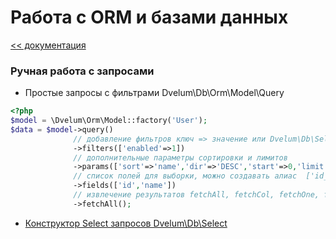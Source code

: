 Работа с ORM и базами данных
===
[<< документация](readme.md)


### Ручная работа с запросами

* Простые запросы с фильтрами Dvelum\Db\Orm\Model\Query
```php
<?php
$model = \Dvelum\Orm\Model::factory('User');
$data = $model->query()
              // добавление фильтров ключ => значение или Dvelum\Db\Select\Filter
              ->filters(['enabled'=>1])
              // дополнительные параметры сортировки и лимитов
              ->params(['sort'=>'name','dir'=>'DESC','start'=>0,'limit'=>100])
              // список полей для выборки, можно создавать алиас  ['id_field_alias'=>'id']
              ->fields(['id','name']) 
              // извлечение результатов fetchAll, fetchCol, fetchOne, fetchRow
              ->fetchAll();  
```
* [Конструктор Select запросов Dvelum\Db\Select](db_select.md)